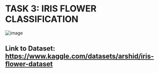 # **TASK 3: IRIS FLOWER CLASSIFICATION**

![image](https://github.com/SAICHARANKV/CodSoft-Internship/assets/78423038/2b5b9dea-6e14-48d3-8697-4fae23061c40)

## **Link to Dataset: https://www.kaggle.com/datasets/arshid/iris-flower-dataset**
